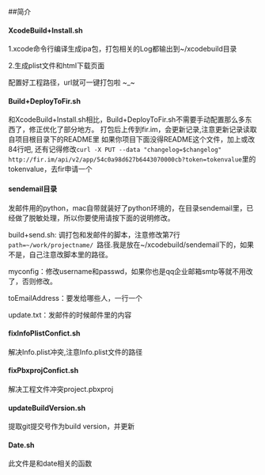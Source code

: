 ##简介

#### XcodeBuild+Install.sh

1.xcode命令行编译生成ipa包，打包相关的Log都输出到~/xcodebuild目录

2.生成plist文件和html下载页面

配置好工程路径，url就可一键打包啦 ~_~

#### Build+DeployToFir.sh

和XcodeBuild+Install.sh相比，Build+DeployToFir.sh不需要手动配置那么多东西了，修正优化了部分地方。
打包后上传到fir.im，会更新记录,注意更新记录读取自项目根目录下的README里
如果你项目下面没得README这个文件，加上或改84行吧,
还有记得修改`curl -X PUT --data "changelog=$changelog" http://fir.im/api/v2/app/54c0a98d627b6443070000cb?token=tokenvalue`里的tokenvalue，去fir申请一个

#### sendemail目录

发邮件用的python，mac自带就装好了python环境的，在目录sendemail里，已经做了脱敏处理，所以你要使用请按下面的说明修改。

build+send.sh: 调打包和发邮件的脚本，注意修改第7行`path=~/work/projectname/
`路径.我是放在~/xcodebuild/sendemail下的，如果不是，自己注意改脚本里的路径。

myconfig：修改username和passwd，如果你也是qq企业邮箱smtp等就不用改了，否则修改。

toEmailAddress：要发给哪些人，一行一个

update.txt：发邮件的时候邮件里的内容

#### fixInfoPlistConfict.sh

解决Info.plist冲突,注意Info.plist文件的路径

#### fixPbxprojConfict.sh

解决工程文件冲突project.pbxproj

#### updateBuildVersion.sh

提取git提交号作为build version，并更新


#### Date.sh

此文件是和date相关的函数
